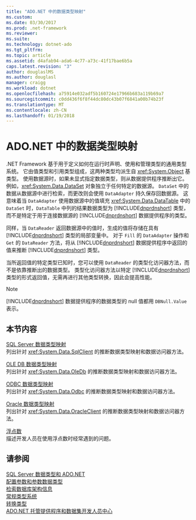 ```yaml
---
title: "ADO.NET 中的数据类型映射"
ms.custom: 
ms.date: 03/30/2017
ms.prod: .net-framework
ms.reviewer: 
ms.suite: 
ms.technology: dotnet-ado
ms.tgt_pltfrm: 
ms.topic: article
ms.assetid: d4afab94-ada6-4c77-a73c-41f17bae6b5a
caps.latest.revision: "3"
author: douglaslMS
ms.author: douglasl
manager: craigg
ms.workload: dotnet
ms.openlocfilehash: a75914e032adf5b160724e17966b683a119b69a7
ms.sourcegitcommit: c0dd436f6f8f44dc80dc43b07f6841a00b74b23f
ms.translationtype: MT
ms.contentlocale: zh-CN
ms.lasthandoff: 01/19/2018
---
```

# <a name="data-type-mappings-in-adonet"></a>ADO.NET 中的数据类型映射
.NET Framework 基于用于定义如何在运行时声明、使用和管理类型的通用类型系统。 它由值类型和引用类型组成，这两种类型均派生自 <xref:System.Object> 基类型。 使用数据源时，如果未显式指定数据类型，则从数据提供程序推断出它。 例如，<xref:System.Data.DataSet> 对象独立于任何特定的数据源。 `DataSet` 中的数据从数据源中进行检索，而更改则会使用 `DataAdapter` 持久保存回数据源。 这意味着当 `DataAdapter` 使用数据源中的值填充 <xref:System.Data.DataTable> 中的 `DataSet` 时，`DataTable` 中列的结果数据类型为 [!INCLUDE[dnprdnshort](../../../../includes/dnprdnshort-md.md)] 类型，而不是特定于用于连接数据源的 [!INCLUDE[dnprdnshort](../../../../includes/dnprdnshort-md.md)] 数据提供程序的类型。  
  
 同样，当 `DataReader` 返回数据源中的值时，生成的值将存储在具有 [!INCLUDE[dnprdnshort](../../../../includes/dnprdnshort-md.md)] 类型的局部变量中。 对于 `Fill` 的 `DataAdapter` 操作和 `Get` 的 `DataReader` 方法，将从 [!INCLUDE[dnprdnshort](../../../../includes/dnprdnshort-md.md)] 数据提供程序中返回的值来推断 [!INCLUDE[dnprdnshort](../../../../includes/dnprdnshort-md.md)] 类型。  
  
 当所返回值的特定类型已知时，您可以使用 `DataReader` 的类型化访问器方法，而不是依靠推断出的数据类型。 类型化访问器方法以特定 [!INCLUDE[dnprdnshort](../../../../includes/dnprdnshort-md.md)] 类型的形式返回值，无需再进行其他类型转换，因此会提高性能。  
  
> [!NOTE]
>  [!INCLUDE[dnprdnshort](../../../../includes/dnprdnshort-md.md)] 数据提供程序的数据类型的 null 值都用 `DBNull.Value` 表示。  
  
## <a name="in-this-section"></a>本节内容  
 [SQL Server 数据类型映射](../../../../docs/framework/data/adonet/sql-server-data-type-mappings.md)  
 列出针对 <xref:System.Data.SqlClient> 的推断数据类型映射和数据访问器方法。  
  
 [OLE DB 数据类型映射](../../../../docs/framework/data/adonet/ole-db-data-type-mappings.md)  
 列出针对 <xref:System.Data.OleDb> 的推断数据类型映射和数据访问器方法。  
  
 [ODBC 数据类型映射](../../../../docs/framework/data/adonet/odbc-data-type-mappings.md)  
 列出针对 <xref:System.Data.Odbc> 的推断数据类型映射和数据访问器方法。  
  
 [Oracle 数据类型映射](../../../../docs/framework/data/adonet/oracle-data-type-mappings.md)  
 列出针对 <xref:System.Data.OracleClient> 的推断数据类型映射和数据访问器方法。  
  
 [浮点数](../../../../docs/framework/data/adonet/floating-point-numbers.md)  
 描述开发人员在使用浮点数时经常遇到的问题。  
  
## <a name="see-also"></a>请参阅  
 [SQL Server 数据类型和 ADO.NET](../../../../docs/framework/data/adonet/sql/sql-server-data-types.md)  
 [配置参数和参数数据类型](../../../../docs/framework/data/adonet/configuring-parameters-and-parameter-data-types.md)  
 [检索数据库架构信息](../../../../docs/framework/data/adonet/retrieving-database-schema-information.md)  
 [常规类型系统](../../../../docs/standard/base-types/common-type-system.md)  
 [转换类型](http://msdn.microsoft.com/library/6038316e-bdaf-4f55-8006-407f591ce156)  
 [ADO.NET 托管提供程序和数据集开发人员中心](http://go.microsoft.com/fwlink/?LinkId=217917)

